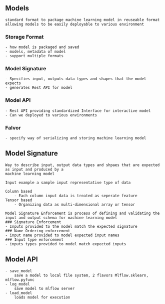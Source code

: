 ## Models
    standard format to package machine learning model in reuseable format allowing models to be easily deployable to various environment

### Storage Format
    - how model is packaged and saved
    - models, metadata of model
    - support multiple formats
### Model Signature
    - Specifies input, outputs data types and shapes that the model expects
    - generates Rest API for model

### Model API
    - Rest API providing standardized Interface for interactive model
    - Can we deployed to various environments

### Falvor
    - specify way of serializing and storing machine learning model
    

## Model Signature
    Way to describe input, output data types and shpaes that are expected as input and produced by a
    machine learning model

    Input example a sample input representative type of data

    Column based
        - Each column input data is treated as seperate feature
    Tensor based
        - Organizing data as multi-dimensional array or tensor

    Model Signature Enforcement is process of defining and validating the input and output schema for machine learning model
    ### Signature Enforcement
    - Inputs provided to the model match the expected signature
    ### Name Ordering enforcement
    - input name provided to model expected input names
    ### Input type enforcement
    - inputs types provided to model match expected inputs

## Model API
    - save_model
        save a model to local file system, 2 flavors Mlflow.sklearn, mlflow.pyfunc
    - log_model
        save model to mlflow server
    - load_model
        loads model for execution
